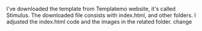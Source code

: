 I've downloaded the template from Templatemo website, it's called Stimulus.
The downloaded file consists with index.html, and other folders.
I adjusted the index.html code and the images in the related folder.
change 
